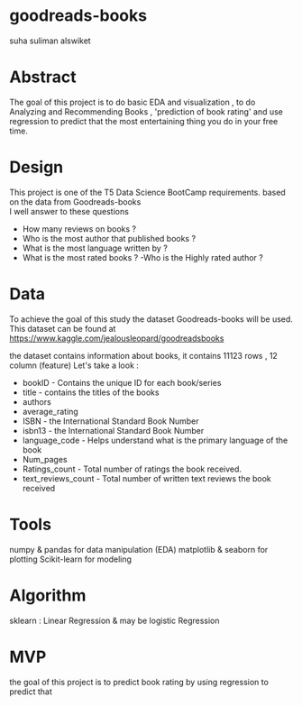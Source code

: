 # goodreads-books
suha suliman alswiket
# Abstract
The goal of this project is to do basic EDA and visualization , to do Analyzing and Recommending Books ,  'prediction of book rating' and use regression to predict that the most entertaining thing you do in your free time.
# Design
This project is one of the T5 Data Science BootCamp requirements. based on the data from Goodreads-books  
I well answer to these questions 

- How many reviews on books ?
- Who is the most author that published books ?
- What is the most language written by ?
- What is the most rated books ?
-Who is the Highly rated author ? 
# Data
To achieve the goal of this study the dataset Goodreads-books will be used. This dataset can be found at https://www.kaggle.com/jealousleopard/goodreadsbooks 
 
the dataset contains information about books, it contains 11123 rows , 12 column (feature)
 Let's take a look :

- bookID - Contains the unique ID for each book/series
- title - contains the titles of the books
- authors 
- average_rating 
- ISBN -  the International Standard Book Number
- isbn13 - the International Standard Book Number
- language_code - Helps understand what is the primary language of the book
- Num_pages 
- Ratings_count - Total number of ratings the book received.
- text_reviews_count - Total number of written text reviews the book received
# Tools
numpy & pandas for data manipulation (EDA)
matplotlib & seaborn for plotting
Scikit-learn for modeling 
# Algorithm
sklearn :  Linear Regression & may be logistic Regression 
# MVP
the goal of this project is to predict book rating by using regression to predict that
